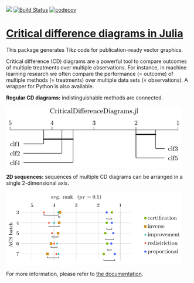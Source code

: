 [![](https://img.shields.io/badge/docs-dev-blue.svg)](https://mirkobunse.github.io/CriticalDifferenceDiagrams.jl/dev)
[![Build Status](https://github.com/mirkobunse/CriticalDifferenceDiagrams.jl/workflows/CI/badge.svg)](https://github.com/mirkobunse/CriticalDifferenceDiagrams.jl/actions)
[![codecov](https://codecov.io/gh/mirkobunse/CriticalDifferenceDiagrams.jl/branch/master/graph/badge.svg?token=LWBUWCH8OQ)](https://codecov.io/gh/mirkobunse/CriticalDifferenceDiagrams.jl)


# [Critical difference diagrams in Julia](https://mirkobunse.github.io/CriticalDifferenceDiagrams.jl/dev)

This package generates Tikz code for publication-ready vector graphics.

Critical difference (CD) diagrams are a powerful tool to compare outcomes of multiple treatments over multiple observations. For instance, in machine learning research we often compare the performance (= outcome) of multiple methods (= treatments) over multiple data sets (= observations). A wrapper for Python is also available.

**Regular CD diagrams:** indistinguishable methods are connected.

<img alt="docs/src/assets/example.svg" src="docs/src/assets/example.svg" width="480">

**2D sequences:** sequences of multiple CD diagrams can be arranged in a single 2-dimensional axis.

<img alt="docs/src/assets/2d_example.svg" src="docs/src/assets/2d_example.svg" width="480">

For more information, please refer to [the documentation](https://mirkobunse.github.io/CriticalDifferenceDiagrams.jl/dev).
